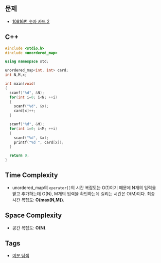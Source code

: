## 문제
- [10816번 숫자 카드 2](https://www.acmicpc.net/problem/10816)

## C++
```cpp
#include <stdio.h>
#include <unordered_map>

using namespace std;

unordered_map<int, int> card;
int N,M,x;

int main(void)
{
  scanf("%d", &N);
  for(int i=0; i<N; ++i) 
  {
    scanf("%d", &x);
    card[x]++;
  }

  scanf("%d", &M);
  for(int i=0; i<M; ++i) 
  {
    scanf("%d", &x);
    printf("%d ", card[x]);
  }

  return 0;
}
```

## Time Complexity
- unordered\_map의 `operator[]`의 시간 복잡도는 O(1)이기 때문에 N개의 입력을 받고 추가하는데 O(N), M개의 입력을 확인하는데 걸리는 시간은 O(M)이다. 최종 시간 복잡도: <b>O(max(N,M))</b>.

## Space Complexity
- 공간 복잡도: <b>O(N)</b>.

## Tags
- [이분 탐색](https://github.com/myoi-oj/baekjoon-oj#binarysearch)
